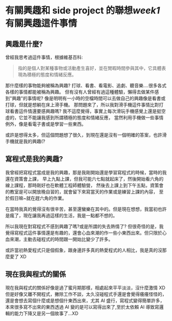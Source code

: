 # 有關興趣和 side project 的聯想*week1*有關興趣這件事情

## 興趣是什麼?

曾經我思考過這件事情，根據維基百科:

> 指的是個人對某種事物或活動產生喜好，並在閒暇時間參與其中，它具體表現為積極的態度和情緒反應。

那什麼樣的事物能夠被稱為興趣?
打球、看書、看電影、追劇、聽音樂....很多各式各樣的事情都能被稱為興趣。
但有沒有人曾經有過這種體驗，懶得去做某件感到"興趣"的事情呢?
像是明明有一小時的空檔時間可以去做自己的興趣像是看書或打球，但就是想躺在床上滑手機。
那問題來了，所以我對滑手機這件事情比對打球看書這件情還要感興趣嗎?
我不這麼覺得，事實上每次滑玩手機感覺上還是挺空虛的，它並不能讓我感到所謂積極的態度和情緒反應，
當然利用手機做一些事情例外，像是看電子書或是學習一些東西。

或許是想得太多，但這個問題想了很久，到現在還是沒有一個明確的答案，也許滑手機就是我的興趣(?

## 寫程式是我的興趣?

我曾經把寫程式當成是我的興趣，那是我剛開始還是學習寫程式的時候，當時的我還在資策會上課，
早上九點上課，但我可能六七點就起床了，然後開始看六角的線上課程，那時剛好也在軟體工程師體驗營，
然後去上課上到下午五點，資策會的教室是可以開放晚自習的，就會留下來寫當天的作業或是練習上課的內容，
至於假日嘛~就在趕六角的作業。

在當時我真的覺得沒有很辛苦，甚至還蠻樂在其中的。但是現在想想，我當初也許是瘋了，現在讓我再過這樣的生活，我是一點都不想的。

所以我現在對寫程式不感到興趣了嗎?或是所謂的失去熱情了?
但很奇怪的是，我覺得寫程式這件事情還是有趣的，還會心血來潮的作一些小東西出來。但只限於心血來潮，主動去碰程式的時間跟一開始比變少了許多。

或許當初熱愛程式只是個假象，跟身邊許多真的熱愛程式的人相比，我是真的沒那麼愛了 XD

## 現在我與程式的關係

現在我與程式的關係好像是過了蜜月期那樣，相處起來平平淡淡，沒什麼激情 XD
但是好像又離不開程式，撇除工作不談，太久沒碰程式手還是會覺得癢癢怪怪的，
還是會想去寫個什麼或是想個什東西出來，尤其 AI 盛行，寫程式變得簡單許多，
本來很多寫不出來的東西透過 AI 變的是可以寫得出來了,至於太依賴 AI 導致寫邏輯的能力下降又是另一個故事了...XD
